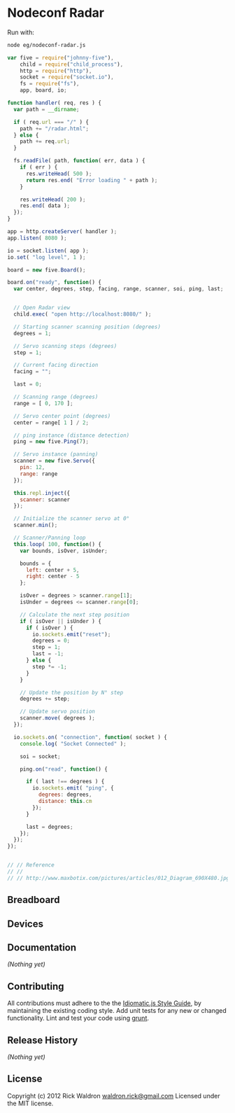 # Nodeconf Radar

Run with:
```bash
node eg/nodeconf-radar.js
```


```javascript
var five = require("johnny-five"),
    child = require("child_process"),
    http = require("http"),
    socket = require("socket.io"),
    fs = require("fs"),
    app, board, io;

function handler( req, res ) {
  var path = __dirname;

  if ( req.url === "/" ) {
    path += "/radar.html";
  } else {
    path += req.url;
  }

  fs.readFile( path, function( err, data ) {
    if ( err ) {
      res.writeHead( 500 );
      return res.end( "Error loading " + path );
    }

    res.writeHead( 200 );
    res.end( data );
  });
}

app = http.createServer( handler );
app.listen( 8080 );

io = socket.listen( app );
io.set( "log level", 1 );

board = new five.Board();

board.on("ready", function() {
  var center, degrees, step, facing, range, scanner, soi, ping, last;


  // Open Radar view
  child.exec( "open http://localhost:8080/" );

  // Starting scanner scanning position (degrees)
  degrees = 1;

  // Servo scanning steps (degrees)
  step = 1;

  // Current facing direction
  facing = "";

  last = 0;

  // Scanning range (degrees)
  range = [ 0, 170 ];

  // Servo center point (degrees)
  center = range[ 1 ] / 2;

  // ping instance (distance detection)
  ping = new five.Ping(7);

  // Servo instance (panning)
  scanner = new five.Servo({
    pin: 12,
    range: range
  });

  this.repl.inject({
    scanner: scanner
  });

  // Initialize the scanner servo at 0°
  scanner.min();

  // Scanner/Panning loop
  this.loop( 100, function() {
    var bounds, isOver, isUnder;

    bounds = {
      left: center + 5,
      right: center - 5
    };

    isOver = degrees > scanner.range[1];
    isUnder = degrees <= scanner.range[0];

    // Calculate the next step position
    if ( isOver || isUnder ) {
      if ( isOver ) {
        io.sockets.emit("reset");
        degrees = 0;
        step = 1;
        last = -1;
      } else {
        step *= -1;
      }
    }

    // Update the position by N° step
    degrees += step;

    // Update servo position
    scanner.move( degrees );
  });

  io.sockets.on( "connection", function( socket ) {
    console.log( "Socket Connected" );

    soi = socket;

    ping.on("read", function() {

      if ( last !== degrees ) {
        io.sockets.emit( "ping", {
          degrees: degrees,
          distance: this.cm
        });
      }

      last = degrees;
    });
  });
});


// // Reference
// //
// // http://www.maxbotix.com/pictures/articles/012_Diagram_690X480.jpg

```

## Breadboard





## Devices




## Documentation

_(Nothing yet)_









## Contributing
All contributions must adhere to the the [Idiomatic.js Style Guide](https://github.com/rwldrn/idiomatic.js),
by maintaining the existing coding style. Add unit tests for any new or changed functionality. Lint and test your code using [grunt](https://github.com/cowboy/grunt).

## Release History
_(Nothing yet)_

## License
Copyright (c) 2012 Rick Waldron <waldron.rick@gmail.com>
Licensed under the MIT license.
